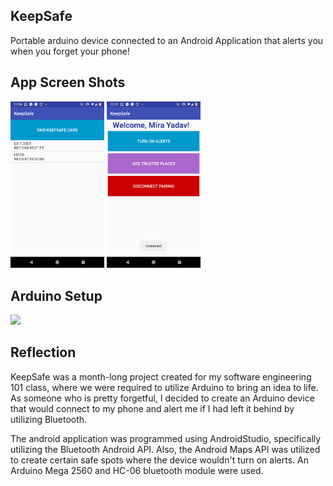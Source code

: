 ## KeepSafe

Portable arduino device connected to an Android Application that alerts you when you forget your phone!

## App Screen Shots
<img src="Images/Connect.png" width="150"> <img src="Images/Dashboard.png" width="150">

## Arduino Setup
<img src="Images/AndroidSetup.jpg" width="150">


## Reflection

KeepSafe was a month-long project created for my software engineering 101 class, where we were required to utilize Arduino to bring an idea to life. As someone who is pretty forgetful, I decided to create an Arduino device that would connect to my phone and alert me if I had left it behind by utilizing Bluetooth. 

The android application was programmed using AndroidStudio, specifically utilizing the Bluetooth Android API. Also, the Android Maps API was utilized to create certain safe spots where the device wouldn't turn on alerts. An Arduino Mega 2560 and HC-06 bluetooth module were used.
